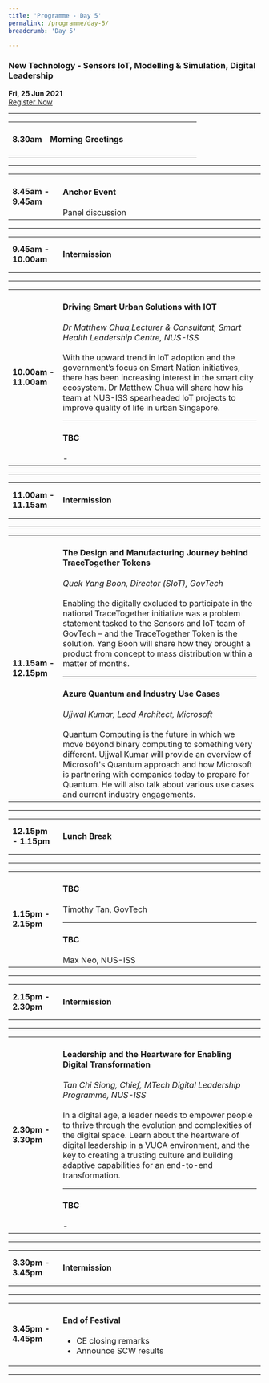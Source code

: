 ```yaml
---
title: 'Programme - Day 5'
permalink: /programme/day-5/
breadcrumb: 'Day 5'

---
```


### New Technology - Sensors IoT, Modelling & Simulation, Digital Leadership
**Fri, 25 Jun 2021**
<br>
<a href="https://form.gov.sg/60b5ff7eadb885001238b51a" class="bp-button is-secondary is-uppercase search-button" target="_blank">Register Now</a>
<hr style="margin-top:0;">
<table>
  <tr>
    <td width="20%"><strong>8.30am</strong></td>
    <td width="80%">
    <h4>Morning Greetings</h4>
    </td>
  </tr>
</table>

<hr>

<table>
  <tr>
    <td width="20%"><strong>8.45am - 9.45am</strong></td>
    <td width="80%">
      <h4>Anchor Event </h4>
      Panel discussion
    </td>
  </tr>
</table>

<hr>

<table>
  <tr>
    <td width="20%"><strong>9.45am - 10.00am</strong></td>
    <td width="80%">
      <h4>Intermission</h4>
    </td>
  </tr>
</table>

<hr>

<table>
  <tr>
    <td width="20%"><strong>10.00am - 11.00am</strong></td>
    <td width="80%">
      <h4>Driving Smart Urban Solutions with IOT</h4>
      <em>Dr Matthew Chua,Lecturer & Consultant, Smart Health Leadership Centre, NUS-ISS</em>
      <br><br>
      With the upward trend in IoT adoption and the government’s focus on Smart Nation initiatives, there has been increasing interest in the smart city ecosystem. Dr Matthew Chua will share how his team at NUS-ISS spearheaded IoT projects to improve quality of life in urban Singapore.
    <hr>
      <h4>TBC</h4>
      -
    </td>
  </tr>
</table>

<hr>

<table>
  <tr>
    <td width="20%"><strong>11.00am - 11.15am</strong></td>
    <td width="80%">
      <h4>Intermission</h4>
    </td>
  </tr>
</table>

<hr>

<table>
  <tr>
    <td width="20%"><strong>11.15am - 12.15pm</strong></td>
    <td width="80%">
      <h4>The Design and Manufacturing Journey behind TraceTogether Tokens</h4>
      <em>Quek Yang Boon, Director (SIoT), GovTech</em>
      <br><br>
      Enabling the digitally excluded to participate in the national TraceTogether initiative was a problem statement tasked to the Sensors and IoT team of GovTech – and the TraceTogether Token is the solution. Yang Boon will share how they brought a product from concept to mass distribution within a matter of months.  
    <hr>
      <h4>Azure Quantum and Industry Use Cases</h4>
      <em>Ujjwal Kumar, Lead Architect, Microsoft</em>
      <br><br>
      Quantum Computing is the future in which we move beyond binary computing to something very different. Ujjwal Kumar will provide an overview of Microsoft's Quantum approach and how Microsoft is partnering with companies today to prepare for Quantum. He will also talk about various use cases and current industry engagements.
  </td>
  </tr>
</table>

<hr>

<table>
  <tr>
    <td width="20%"><strong>12.15pm - 1.15pm</strong></td>
    <td width="80%">
      <h4>Lunch Break</h4>
    </td>
  </tr>
</table>

<hr>

<table>
  <tr>
    <td width="20%"><strong>1.15pm - 2.15pm</strong></td>
    <td width="80%">
      <h4>TBC</h4>
      Timothy Tan, GovTech
    <hr>
      <h4>TBC</h4>
      Max Neo, NUS-ISS
    </td>
  </tr>
</table>

<hr>

<table>
  <tr>
    <td width="20%"><strong>2.15pm - 2.30pm</strong></td>
    <td width="80%">
      <h4>Intermission</h4>
    </td>
  </tr>
</table>

<hr>

<table>
  <tr>
    <td width="20%"><strong>2.30pm - 3.30pm</strong></td>
    <td width="80%">
      <h4>Leadership and the Heartware for Enabling Digital Transformation</h4>
      <em>Tan Chi Siong, Chief, MTech Digital Leadership Programme, NUS-ISS</em>
      <br><br>
      In a digital age, a leader needs to empower people to thrive through the evolution and complexities of the digital space. Learn about the heartware of digital leadership in a VUCA environment, and the key to creating a trusting culture and building adaptive capabilities for an end-to-end transformation.
    <hr>
      <h4>TBC</h4>
      -
    </td>
  </tr>
</table>

<hr>

<table>
  <tr>
    <td width="20%"><strong>3.30pm - 3.45pm</strong></td>
    <td width="80%">
      <h4>Intermission</h4>
    </td>
  </tr>
</table>

<hr>

<table>
  <tr>
    <td width="20%"><strong>3.45pm - 4.45pm</strong></td>
    <td width="80%">
      <h4>End of Festival</h4>
      <ul>
        <li>CE closing remarks</li>
        <li>Announce SCW results</li>
      </ul>
    </td>
  </tr>
</table>

<hr>

